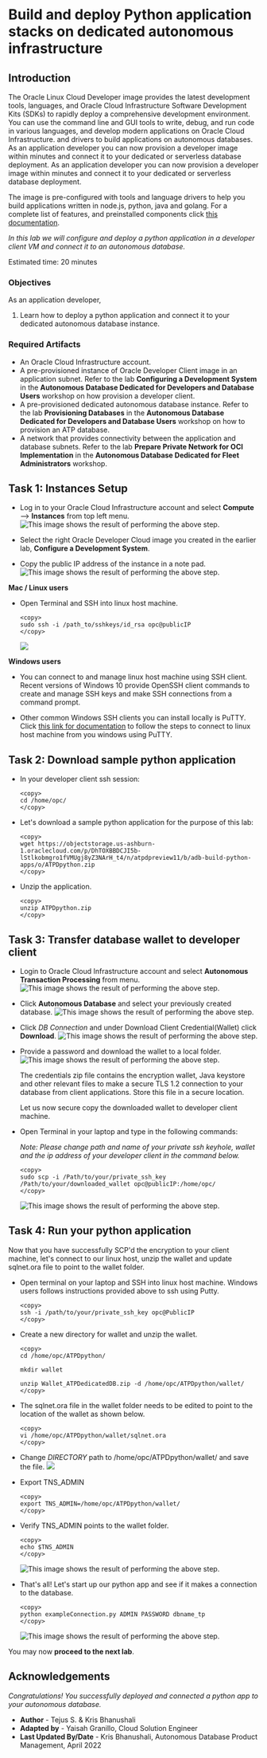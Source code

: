 # Build and deploy Python application stacks on dedicated autonomous infrastructure

## Introduction
The Oracle Linux Cloud Developer image provides the latest development tools, languages, and Oracle Cloud Infrastructure Software Development Kits (SDKs) to rapidly deploy a comprehensive development environment. You can use the command line and GUI tools to write, debug, and run code in various languages, and develop modern applications on Oracle Cloud Infrastructure.  and drivers to build applications on autonomous databases. 
As an application developer you can now provision a developer image within minutes and connect it to your dedicated or serverless database deployment.
 As an application developer you can now provision a developer image within minutes and connect it to your dedicated or serverless database deployment.

The image is pre-configured with tools and language drivers to help you build applications written in node.js, python, java and golang.
For a complete list of features, and preinstalled components click [this documentation](https://docs.oracle.com/en-us/iaas/oracle-linux/developer/index.htm).

*In this lab we will configure and deploy a python application in a developer client VM and connect it to an autonomous database.*

Estimated time: 20 minutes

### Objectives

As an application developer,

1. Learn how to deploy a python application and connect it to your dedicated autonomous database instance.

### Required Artifacts

   - An Oracle Cloud Infrastructure account.
   - A pre-provisioned instance of Oracle Developer Client image in an application subnet. Refer to the lab **Configuring a Development System** in the **Autonomous Database Dedicated for Developers and Database Users** workshop on how provision a developer client.
   - A pre-provisioned dedicated autonomous database instance. Refer to the lab **Provisioning Databases** in the **Autonomous Database Dedicated for Developers and Database Users** workshop on how to provision an ATP database.
   - A network that provides connectivity between the application and database subnets. Refer to the lab **Prepare Private Network for OCI Implementation** in the **Autonomous Database Dedicated for Fleet Administrators** workshop.

## Task 1: Instances Setup

- Log in to your Oracle Cloud Infrastructure account and select **Compute** —> **Instances** from top left menu.
    ![This image shows the result of performing the above step.](./images/compute1.png " ")

- Select the right Oracle Developer Cloud image you created in the earlier lab, **Configure a Development System**.

- Copy the public IP address of the instance in a note pad.
    ![This image shows the result of performing the above step.](./images/compute2.png " ")

**Mac / Linux users**

- Open Terminal and SSH into linux host machine.

    ```
    <copy>
    sudo ssh -i /path_to/sshkeys/id_rsa opc@publicIP
    </copy>
    ```

    ![](./images/SSH1.png " ")

**Windows users**

- You can connect to and manage linux host machine using SSH client. Recent versions of Windows 10 provide OpenSSH client commands to create and manage SSH keys and make SSH connections from a command prompt.

- Other common Windows SSH clients you can install locally is PuTTY. Click [this link for documentation](https://docs.microsoft.com/en-us/azure/virtual-machines/linux/ssh-from-windows) to follow the steps to connect to linux host machine from you windows using PuTTY.

## Task 2: Download sample python application

- In your developer client ssh session:

    ```
    <copy>
    cd /home/opc/
    </copy>
    ```

- Let's download a sample python application for the purpose of this lab:

    ```
    <copy>
    wget https://objectstorage.us-ashburn-1.oraclecloud.com/p/DhTOXBBDCJI5b-lStlkobmgro1fVMUgj8yZ3NArH_t4/n/atpdpreview11/b/adb-build-python-apps/o/ATPDpython.zip
    </copy>
    ```

- Unzip the application.

    ```
    <copy>
    unzip ATPDpython.zip
    </copy>
    ```


## Task 3: Transfer database wallet to developer client

- Login to Oracle Cloud Infrastructure account and select **Autonomous Transaction Processing** from menu.
    ![This image shows the result of performing the above step.](./images/atpd1.png " ")

- Click **Autonomous Database** and select your previously created database.
    ![This image shows the result of performing the above step.](./images/atpd2.png " ")

- Click *DB Connection* and under Download Client Credential(Wallet) click **Download**.
    ![This image shows the result of performing the above step.](./images/atpd3.png " ")

- Provide a password and download the wallet to a local folder.
    ![This image shows the result of performing the above step.](./images/atpd4.png " ")

    The credentials zip file contains the encryption wallet, Java keystore and other relevant files to make a secure TLS 1.2 connection to your database from client applications. Store this file in a secure location.

    Let us now secure copy the downloaded wallet to developer client machine.

- Open Terminal in your laptop and type in the following commands:

    *Note: Please change path and name of your private ssh keyhole,  wallet and the ip address of your developer client in the command below.*

    ```
    <copy>
    sudo scp -i /Path/to/your/private_ssh_key /Path/to/your/downloaded_wallet opc@publicIP:/home/opc/
    </copy>
    ```

    ![This image shows the result of performing the above step.](./images/atpd5.png " ")


## Task 4: Run your python application

Now that you have successfully SCP'd the encryption to your client machine, let's connect to our linux host, unzip the wallet and update sqlnet.ora file to point to the wallet folder.

- Open terminal on your laptop and SSH into linux host machine. Windows users follows instructions provided above to ssh using Putty.

    ```
    <copy>
    ssh -i /path/to/your/private_ssh_key opc@PublicIP
    </copy>
    ```

- Create a new directory for wallet and unzip the wallet.

    ```
    <copy>
    cd /home/opc/ATPDpython/

    mkdir wallet

    unzip Wallet_ATPDedicatedDB.zip -d /home/opc/ATPDpython/wallet/
    </copy>
    ```

- The sqlnet.ora file in the wallet folder needs to be edited to point to the location of the wallet as shown below.

    ```
    <copy>
    vi /home/opc/ATPDpython/wallet/sqlnet.ora
    </copy>
    ```

- Change *DIRECTORY* path to /home/opc/ATPDpython/wallet/ and save the file.
    ![](./images/walletPython.png " ")

- Export TNS_ADMIN

    ```
    <copy>
    export TNS_ADMIN=/home/opc/ATPDpython/wallet/
    </copy>
    ```

- Verify TNS_ADMIN points to the wallet folder.

    ```
    <copy>
    echo $TNS_ADMIN
    </copy>
    ```
    ![This image shows the result of performing the above step.](./images/tnsadmin.png " ")

- That's all! Let's start up our python app and see if it makes a connection to the database.

    ```
    <copy>
    python exampleConnection.py ADMIN PASSWORD dbname_tp
    </copy>
    ```
    ![This image shows the result of performing the above step.](./images/pythonsuccess.png " ")

You may now **proceed to the next lab**.

## Acknowledgements

*Congratulations! You successfully deployed and connected a python app to your autonomous database.*

- **Author** - Tejus S. & Kris Bhanushali
- **Adapted by** -  Yaisah Granillo, Cloud Solution Engineer
- **Last Updated By/Date** - Kris Bhanushali, Autonomous Database Product Management, April 2022

